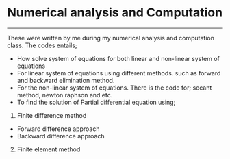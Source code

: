 # Numerical analysis and Computation
---
These were written by me during my numerical analysis and computation class. The codes entails;
- How solve system of equations for both linear and non-linear system of equations
- For linear system of equations using different methods. such as  forward and backward elimination method.
- For the non-linear system of equations. There is the code for; secant method, newton raphson and etc.
- To find the solution of Partial differential equation using;
1. Finite difference method 
 * Forward difference approach 
 * Backward difference approach
2. Finite element method 